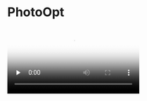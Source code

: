 # PhotoOpt



<video id="video" controls="" preload="none" poster="http://media.w3.org/2010/05/sintel/poster.png">
    <source id="mp4" src="https://github.com/smalldu/PhotoOpt/blob/master/photoOpt.MP4" type="video/mp4">
    <p>Your user agent does not support the HTML5 Video element.</p>
</video>